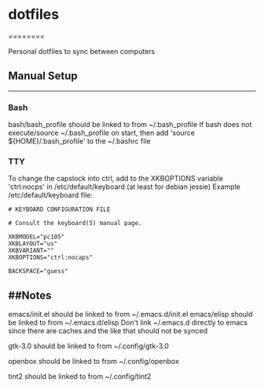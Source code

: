 # dotfiles
========

Personal dotfiles to sync between computers

## Manual Setup
-----
### Bash
bash/bash_profile should be linked to from ~/.bash_profile
If bash does not execute/source ~/.bash_profile on start, then add 'source ${HOME}/.bash_profile' to the ~/.bashrc file

### TTY
To change the capslock into ctrl, add to the XKBOPTIONS variable 'ctrl:nocps' in /etc/default/keyboard (at least for debian jessie)
Example /etc/default/keyboard file:
```
# KEYBOARD CONFIGURATION FILE

# Consult the keyboard(5) manual page.

XKBMODEL="pc105"
XKBLAYOUT="us"
XKBVARIANT=""
XKBOPTIONS="ctrl:nocaps"

BACKSPACE="guess"
```

##Notes
-----
emacs/init.el should be linked to from ~/.emacs.d/init.el
emacs/elisp should be linked to from ~/.emacs.d/elisp
Don't link ~/.emacs.d directly to emacs since there are caches and the like that should not be synced

gtk-3.0 should be linked to from ~/.config/gtk-3.0

openbox should be linked to from ~/.config/openbox

tint2 should be linked to from ~/.config/tint2